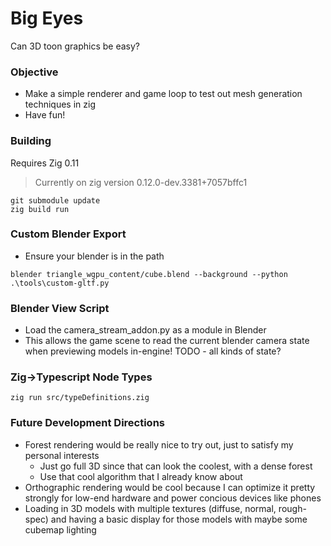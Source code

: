 # Big Eyes

Can 3D toon graphics be easy?

### Objective

* Make a simple renderer and game loop to test out mesh generation techniques in zig
* Have fun!

### Building

Requires Zig 0.11
> Currently on zig version 0.12.0-dev.3381+7057bffc1

```
git submodule update 
zig build run
```

### Custom Blender Export

* Ensure your blender is in the path
```
blender triangle_wgpu_content/cube.blend --background --python .\tools\custom-gltf.py
```

### Blender View Script

* Load the camera_stream_addon.py as a module in Blender
* This allows the game scene to read the current blender camera state when previewing models in-engine! TODO - all kinds of state?

### Zig->Typescript Node Types
`zig run src/typeDefinitions.zig`

### Future Development Directions

- Forest rendering would be really nice to try out, just to satisfy my personal interests
  - Just go full 3D since that can look the coolest, with a dense forest
  - Use that cool algorithm that I already know about
- Orthographic rendering would be cool because I can optimize it pretty strongly for low-end hardware and power concious devices like phones
- Loading in 3D models with multiple textures (diffuse, normal, rough-spec) and having a basic display for those models with maybe some cubemap lighting
